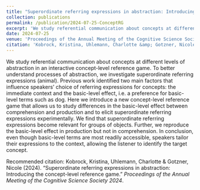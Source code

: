 ```yaml
---
title: "Superordinate referring expressions in abstraction: Introducing the concept-level reference game"
collection: publications
permalink: /publication/2024-07-25-ConceptRG
excerpt: 'We study referential communication about concepts at different levels of abstraction in an interactive concept-level reference game. To better understand processes of abstraction, we investigate superordinate referring expressions (animal). Previous work identified two main factors that influence speakers’ choice of referring expressions for concepts: the immediate context and the basic-level effect, i.e. a preference for basic-level terms such as dog. Here we introduce a new concept-level reference game that allows us to study differences in the basic-level effect between comprehension and production and to elicit superordinate referring expressions experimentally. We find that superordinate referring expressions become relevant for groups of objects. Further, we reproduce the basic-level effect in production but not in comprehension. In conclusion, even though basic-level terms are most readily accessible, speakers tailor their expressions to the context, allowing the listener to identify the target concept.'
date: 2024-07-25
venue: 'Proceedings of the Annual Meeting of the Cognitive Science Society 2024'
citation: 'Kobrock, Kristina, Uhlemann, Charlotte &amp; Gotzner, Nicole (2024). “Superordinate referring expressions in abstraction: Introducing the concept-level reference game.” <i>Proceedings of the Annual Meeting of the Cognitive Science Society 2024</i>.'
---
```

We study referential communication about concepts at different levels of abstraction in an interactive concept-level reference game. To better understand processes of abstraction, we investigate superordinate referring expressions (animal). Previous work identified two main factors that influence speakers’ choice of referring expressions for concepts: the immediate context and the basic-level effect, i.e. a preference for basic-level terms such as dog. Here we introduce a new concept-level reference game that allows us to study differences in the basic-level effect between comprehension and production and to elicit superordinate referring expressions experimentally. We find that superordinate referring expressions become relevant for groups of objects. Further, we reproduce the basic-level effect in production but not in comprehension. In conclusion, even though basic-level terms are most readily accessible, speakers tailor their expressions to the context, allowing the listener to identify the target concept.

Recommended citation: Kobrock, Kristina, Uhlemann, Charlotte & Gotzner, Nicole (2024). “Superordinate referring expressions in abstraction: Introducing the concept-level reference game.” <i>Proceedings of the Annual Meeting of the Cognitive Science Society 2024</i>.